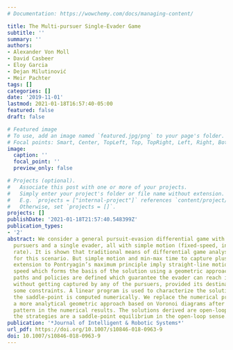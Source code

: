 ```yaml
---
# Documentation: https://wowchemy.com/docs/managing-content/

title: The Multi-pursuer Single-Evader Game
subtitle: ''
summary: ''
authors:
- Alexander Von Moll
- David Casbeer
- Eloy Garcia
- Dejan Milutinović
- Meir Pachter
tags: []
categories: []
date: '2019-11-01'
lastmod: 2021-01-18T16:57:40-05:00
featured: false
draft: false

# Featured image
# To use, add an image named `featured.jpg/png` to your page's folder.
# Focal points: Smart, Center, TopLeft, Top, TopRight, Left, Right, BottomLeft, Bottom, BottomRight.
image:
  caption: ''
  focal_point: ''
  preview_only: false

# Projects (optional).
#   Associate this post with one or more of your projects.
#   Simply enter your project's folder or file name without extension.
#   E.g. `projects = ["internal-project"]` references `content/project/deep-learning/index.md`.
#   Otherwise, set `projects = []`.
projects: []
publishDate: '2021-01-18T21:57:40.548399Z'
publication_types:
- '2'
abstract: We consider a general pursuit-evasion differential game with three or more
  pursuers and a single evader, all with simple motion (fixed-speed, infinite turn
  rate). It is shown that traditional means of differential game analysis is difficult
  for this scenario. But simple motion and min-max time to capture plus the two-person
  extension to Pontryagin’s maximum principle imply straight-line motion at maximum
  speed which forms the basis of the solution using a geometric approach. Safe evader
  paths and policies are defined which guarantee the evader can reach its destination
  without getting captured by any of the pursuers, provided its destination satisfies
  some constraints. A linear program is used to characterize the solution and subsequently
  the saddle-point is computed numerically. We replace the numerical procedure with
  a more analytical geometric approach based on Voronoi diagrams after observing a
  pattern in the numerical results. The solutions derived are open-loop optimal, meaning
  the strategies are a saddle-point equilibrium in the open-loop sense.
publication: '*Journal of Intelligent & Robotic Systems*'
url_pdf: https://doi.org/10.1007/s10846-018-0963-9
doi: 10.1007/s10846-018-0963-9
---
```

